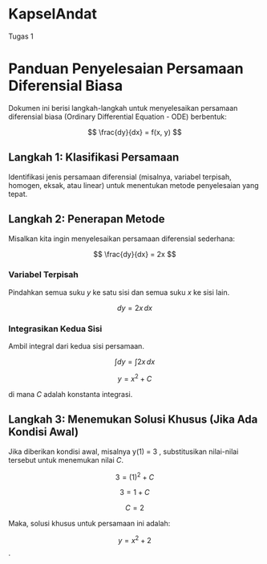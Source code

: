 # KapselAndat
Tugas 1

# Panduan Penyelesaian Persamaan Diferensial Biasa

Dokumen ini berisi langkah-langkah untuk menyelesaikan persamaan diferensial biasa (Ordinary Differential Equation - ODE) berbentuk:

$$ \frac{dy}{dx} = f(x, y) $$

## Langkah 1: Klasifikasi Persamaan

Identifikasi jenis persamaan diferensial (misalnya, variabel terpisah, homogen, eksak, atau linear) untuk menentukan metode penyelesaian yang tepat.

## Langkah 2: Penerapan Metode

Misalkan kita ingin menyelesaikan persamaan diferensial sederhana:

$$ \frac{dy}{dx} = 2x $$

### Variabel Terpisah

Pindahkan semua suku $y$ ke satu sisi dan semua suku $x$ ke sisi lain.

$$ dy = 2x \, dx $$

### Integrasikan Kedua Sisi

Ambil integral dari kedua sisi persamaan.

$$ \int dy = \int 2x \, dx $$

$$ y = x^2 + C $$

di mana $C$ adalah konstanta integrasi.

## Langkah 3: Menemukan Solusi Khusus (Jika Ada Kondisi Awal)

Jika diberikan kondisi awal, misalnya  y(1) = 3 , substitusikan nilai-nilai tersebut untuk menemukan nilai $C$.

$$ 3 = (1)^2 + C $$

$$ 3 = 1 + C $$

$$ C = 2 $$

Maka, solusi khusus untuk persamaan ini adalah:

$$ y = x^2 + 2 $$.
